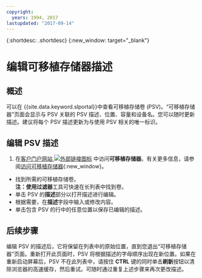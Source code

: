```yaml
---
copyright:
  years: 1994, 2017
lastupdated: "2017-09-14"
---
```


{:shortdesc: .shortdesc}
{:new_window: target="_blank"}

# 编辑可移植存储器描述

## 概述

可以在 {{site.data.keyword.slportal}}中查看可移植存储卷 (PSV)。“可移植存储器”页面会显示与 PSV 关联的 PSV 描述、位置、容量和设备名。您可以随时更新描述。建议将每个 PSV 描述更新为与使用 PSV 相关的唯一标识。 

## 编辑 PSV 描述

1. 在[客户门户网站 ![外部链接图标](../../icons/launch-glyph.svg "外部链接图标")](https://control.softlayer.com/) 中访问**可移植存储器**。有关更多信息，请参阅[访问可移植存储器](access-portable-storage-screen.html){:new_window}。
* 找到所需的可移植存储卷。<br/>**注：**使用**过滤器**工具可快速在长列表中找到卷。 
* 单击 PSV 的**描述**部分以打开描述进行编辑。
* 根据需要，在**描述**字段中输入或修改内容。
* 单击包含 PSV 的行中的任意位置以保存已编辑的描述。

## 后续步骤

编辑 PSV 的描述后，它将保留在列表中的原始位置，直到您退出“可移植存储器”页面。重新打开此页面时，PSV 将根据描述的字母顺序出现在新位置。如果在重新启动屏幕后，PSV 不在此列表中，请按住 **CTRL** 键的同时单击**刷新**按钮以清除浏览器的高速缓存，然后重试。可随时通过重复上述步骤来再次更改描述。
